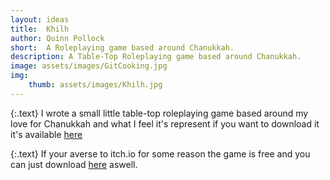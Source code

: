 ```yaml
---
layout: ideas
title:  Khilh
author: Quinn Pollock
short:  A Roleplaying game based around Chanukkah.
description: A Table-Top Roleplaying game based around Chanukkah.
image: assets/images/GitCooking.jpg
img:
    thumb: assets/images/Khilh.jpg
---
```


{:.text}
I wrote a small little table-top roleplaying game based around my love for Chanukkah and what I feel it's represent if you want to download it it's available [here](https://goodbyte.itch.io/khilh)

{:.text}
If your averse to itch.io for some reason the game is free and you can just download [here](/assets/PDFS/Khilh.pdf) aswell.

